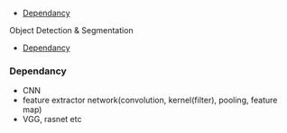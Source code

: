 -   [Dependancy](#Dependancy)

Object Detection & Segmentation

-   [Dependancy](#Dependancy)

### Dependancy

-   CNN
-   feature extractor network(convolution, kernel(filter), pooling,
    feature map)
-   VGG, rasnet etc
